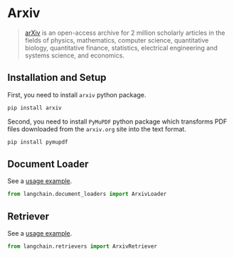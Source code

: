 # Arxiv

>[arXiv](https://arxiv.org/) is an open-access archive for 2 million scholarly articles in the fields of physics, 
> mathematics, computer science, quantitative biology, quantitative finance, statistics, electrical engineering and 
> systems science, and economics.


## Installation and Setup

First, you need to install `arxiv` python package.

```bash
pip install arxiv
```

Second, you need to install `PyMuPDF` python package which transforms PDF files downloaded from the `arxiv.org` site into the text format.

```bash
pip install pymupdf
```

## Document Loader

See a [usage example](../modules/indexes/document_loaders/examples/arxiv.ipynb).

```python
from langchain.document_loaders import ArxivLoader
```

## Retriever

See a [usage example](../modules/indexes/retrievers/examples/arxiv.ipynb).

```python
from langchain.retrievers import ArxivRetriever
```
